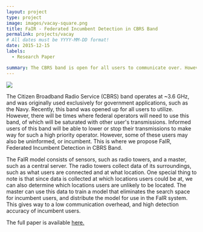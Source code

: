 ```yaml
---
layout: project
type: project
image: images/vacay-square.png
title: FaIR - Federated Incumbent Detection in CBRS Band
permalink: projects/vacay
# All dates must be YYYY-MM-DD format!
date: 2015-12-15
labels:
  - Research Paper

summary: The CBRS band is open for all users to communicate over. However, when a high priority user needs to use this channel, other users would interfere with the priority user's usage of the channel. We propose FaIR, which when requested, determines all non-priority users on the band and lowers their transmission to an acceptable rate.
---
```


<img class="ui medium right floated rounded image" src="../images/vacay-home-page.png">

The Citizen Broadband Radio Service (CBRS) band operates at ~3.6 GHz, and was originally used exclusively for government applications, such as the Navy. Recently, this band was opened up for all users to utilize. However, there will be times where federal operators will need to use this band, of which will be saturated with other user's transmissions. Informed users of this band will be able to lower or stop their transmissions to make way for such a high priority operator. However, some of these users may also be uninformed, or incumbent. This is where we propose FaIR, Federated Incumbent Detection in CBRS Band.

The FaIR model consists of sensors, such as radio towers, and a master, such as a central server. The radio towers collect data of its surroundings, such as what users are connected and at what location. One special thing to note is that since data is collected at which locations users could be at, we can also determine which locations users are unlikely to be located. The master can use this data to train a model that eliminates the search space for incumbent users, and distribute the model for use in the FaIR system. This gives way to a low communication overhead, and high detection accuracy of incumbent users.

The full paper is available [here.](https://ieeexplore.ieee.org/document/8935736)

